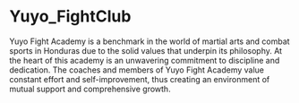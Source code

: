 # Yuyo_FightClub

<p>Yuyo Fight Academy is a benchmark in the world of martial arts and combat sports in Honduras due to the solid values ​​that underpin its philosophy. At the heart of this academy is an unwavering commitment to discipline and dedication. The coaches and members of Yuyo Fight Academy value constant effort and self-improvement, thus creating an environment of mutual support and comprehensive growth.</p>
